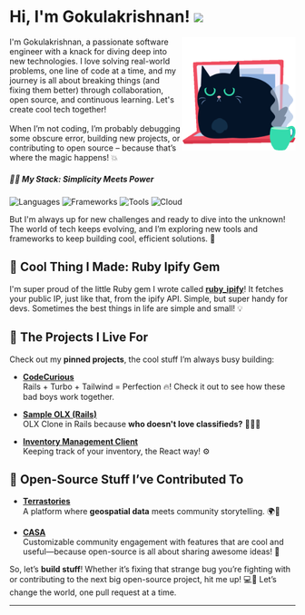# Hi, I'm Gokulakrishnan! <img src="https://media.giphy.com/media/mGcNjsfWAjY5AEZNw6/giphy.gif" width="50">

<img align='right' src="./btm-bare-tree.gif" width="200" height="200">
<p>I'm Gokulakrishnan, a passionate software engineer with a knack for diving deep into new technologies. I love solving real-world problems, one line of code at a time, and my journey is all about breaking things (and fixing them better) through collaboration, open source, and continuous learning. Let's create cool tech together!<br><br>
When I’m not coding, I’m probably debugging some obscure error, building new projects, or contributing to open source – because that’s where the magic happens! 💥</p>

##### 🧑‍💻 My Stack: Simplicity Meets Power
![Languages](https://img.shields.io/badge/Languages-Ruby,%20JavaScript,%20TypeScript-yellow)
![Frameworks](https://img.shields.io/badge/Frameworks-Rails,%20React,%20Tailwind-green)
![Tools](https://img.shields.io/badge/Tools-Docker,%20PostgreSQL,%20Redis-blue)
![Cloud](https://img.shields.io/badge/Cloud-AWS,%20GCP-orange)

But I'm always up for new challenges and ready to dive into the unknown! The world of tech keeps evolving, and I’m exploring new tools and frameworks to keep building cool, efficient solutions. 🌱


## 💎 Cool Thing I Made: **Ruby Ipify Gem**

I'm super proud of the little Ruby gem I wrote called [**ruby_ipify**](https://github.com/Br0k3nh4nd012/ruby_ipify)! It fetches your public IP, just like that, from the ipify API. Simple, but super handy for devs. Sometimes the best things in life are simple and small! 💡


## 🌟 The Projects I Live For

Check out my **pinned projects**, the cool stuff I’m always busy building:

- **[CodeCurious](https://github.com/Br0k3nh4nd012/codecurious-rails-turbo-tailwind)**  
  Rails + Turbo + Tailwind = Perfection 🔥! Check it out to see how these bad boys work together.

- **[Sample OLX (Rails)](https://github.com/Br0k3nh4nd012/sampleOLX--ROR)**  
  OLX Clone in Rails because **who doesn't love classifieds?** 🧑‍💻📲

- **[Inventory Management Client](https://github.com/Br0k3nh4nd012/Inventory-Management-Client)**  
  Keeping track of your inventory, the React way! ⚙️

## 🤝 Open-Source Stuff I’ve Contributed To

- **[Terrastories](https://github.com/Br0k3nh4nd012/terrastories)**  
  A platform where **geospatial data** meets community storytelling. 🌍📖
  
- **[CASA](https://github.com/Br0k3nh4nd012/casa)**  
  Customizable community engagement with features that are cool and useful—because open-source is all about sharing awesome ideas! 🚀


So, let’s **build stuff**! Whether it’s fixing that strange bug you’re fighting with or contributing to the next big open-source project, hit me up! 💻🚀 Let’s change the world, one pull request at a time.

---
